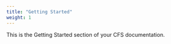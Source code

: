 ```yaml
---
title: "Getting Started"
weight: 1
---
```


This is the Getting Started section of your CFS documentation.
